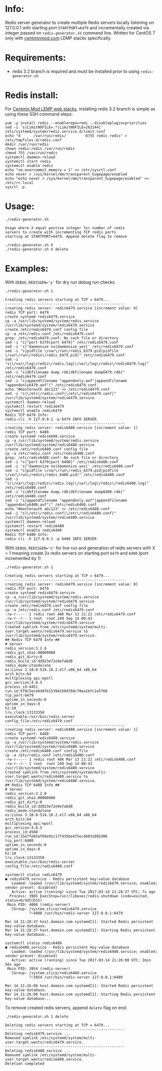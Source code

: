 Info:
=======

Redis server generator to create multiple Redis servers locally listening on 127.0.0.1 with starting port `STARTPORT=6479` and incrementally created via integer passed on `redis-generator.sh` command line. Written for CentOS 7 only with [centminmod.com](https://centminmod.com) LEMP stacks specifically.

Requirements:
=======

* redis 3.2 branch is required and must be installed prior to using `redis-generator.sh`

Redis install:
=======

For [Centmin Mod LEMP web stacks](https://centminmod.com), installing redis 3.2 branch is simple as using these SSH command steps:

    yum -y install redis --enablerepo=remi --disableplugin=priorities
    sed -i 's|LimitNOFILE=.*|LimitNOFILE=262144|' /etc/systemd/system/redis.service.d/limit.conf
    echo "d      /var/run/redis/         0755 redis redis" > /etc/tmpfiles.d/redis.conf
    mkdir /var/run/redis
    chown redis:redis /var/run/redis
    chmod 755 /var/run/redis
    systemctl daemon-reload
    systemctl start redis
    systemctl enable redis
    echo "vm.overcommit_memory = 1" >> /etc/sysctl.conf
    echo never > /sys/kernel/mm/transparent_hugepage/enabled
    echo "echo never > /sys/kernel/mm/transparent_hugepage/enabled" >> /etc/rc.local
    sysctl -p

Usage:
=======

    ./redis-generator.sh
    
    Usage where X equal postive integer for number of redis
    servers to create with incrementing TCP redis ports
    starting at STARTPORT=6479. Append delete flag to remove
    
    ./redis-generator.sh X
    ./redis-generator.sh X delete

Examples:
=======

With `DEBUG_REDISGEN='y'` for dry run debug run checks

    ./redis-generator.sh 1
    
    Creating redis servers starting at TCP = 6479...
    -------------------------------------------------------
    creating redis server: redis6479.service [increment value: 0]
    redis TCP port: 6479
    create systemd redis6479.service
    cp -a /usr/lib/systemd/system/redis.service /usr/lib/systemd/system/redis6479.service
    create /etc/redis6479.conf config file
    cp -a /etc/redis.conf /etc/redis6479.conf
    grep: /etc/redis6479.conf: No such file or directory
    sed -i "s|^port 6379|port 6479|" /etc/redis6479.conf
    sed -i 's|^daemonize no|daemonize yes|' /etc/redis6479.conf
    sed -i "s|pidfile \/var\/run\/redis_6379.pid|pidfile \/var\/run\/redis\/redis_6479.pid|" /etc/redis6479.conf
    sed -i "s|\/var\/log\/redis\/redis.log|\/var\/log\/redis\/redis6479.log|" /etc/redis6479.conf
    sed -i "s|dbfilename dump.rdb|dbfilename dump6479.rdb|" /etc/redis6479.conf
    sed -i "s|appendfilename "appendonly.aof"|appendfilename "appendonly6479.aof"|" /etc/redis6479.conf
    echo "#masterauth abc123" >> /etc/redis6479.conf
    sed -i "s|\/etc\/redis.conf|\/etc\/redis6479.conf|" /usr/lib/systemd/system/redis6479.service
    systemctl daemon-reload
    systemctl restart redis6479
    systemctl enable redis6479
    Redis TCP 6479 Info:
    redis-cli -h 127.0.0.1 -p 6479 INFO SERVER
    -------------------------------------------------------
    creating redis server: redis6480.service [increment value: 1]
    redis TCP port: 6480
    create systemd redis6480.service
    cp -a /usr/lib/systemd/system/redis.service /usr/lib/systemd/system/redis6480.service
    create /etc/redis6480.conf config file
    cp -a /etc/redis.conf /etc/redis6480.conf
    grep: /etc/redis6480.conf: No such file or directory
    sed -i "s|^port 6379|port 6480|" /etc/redis6480.conf
    sed -i 's|^daemonize no|daemonize yes|' /etc/redis6480.conf
    sed -i "s|pidfile \/var\/run\/redis_6379.pid|pidfile \/var\/run\/redis\/redis_6480.pid|" /etc/redis6480.conf
    sed -i "s|\/var\/log\/redis\/redis.log|\/var\/log\/redis\/redis6480.log|" /etc/redis6480.conf
    sed -i "s|dbfilename dump.rdb|dbfilename dump6480.rdb|" /etc/redis6480.conf
    sed -i "s|appendfilename "appendonly.aof"|appendfilename "appendonly6480.aof"|" /etc/redis6480.conf
    echo "#masterauth abc123" >> /etc/redis6480.conf
    sed -i "s|\/etc\/redis.conf|\/etc\/redis6480.conf|" /usr/lib/systemd/system/redis6480.service
    systemctl daemon-reload
    systemctl restart redis6480
    systemctl enable redis6480
    Redis TCP 6480 Info:
    redis-cli -h 127.0.0.1 -p 6480 INFO SERVER

With `DEBUG_REDISGEN='n'` for live run and generation of redis servers with X = 1 meaning create 2x redis servers on starting port `6479` and `6480` (port incremented by 1)

    ./redis-generator.sh 1
    
    Creating redis servers starting at TCP = 6479...
    -------------------------------------------------------
    creating redis server: redis6479.service [increment value: 0]
    redis TCP port: 6479
    create systemd redis6479.service
    cp -a /usr/lib/systemd/system/redis.service /usr/lib/systemd/system/redis6479.service
    create /etc/redis6479.conf config file
    cp -a /etc/redis.conf /etc/redis6479.conf
    -rw-r----- 1 redis root 46K Mar 13 21:22 /etc/redis6479.conf
    -rw-r--r-- 1 root  root 249 Sep 14 08:43 /usr/lib/systemd/system/redis6479.service
    Created symlink from /etc/systemd/system/multi-user.target.wants/redis6479.service to /usr/lib/systemd/system/redis6479.service.
    ## Redis TCP 6479 Info ##
    # Server
    redis_version:3.2.8
    redis_git_sha1:00000000
    redis_git_dirty:0
    redis_build_id:dd923e72e9efa6d8
    redis_mode:standalone
    os:Linux 3.10.0-514.10.2.el7.x86_64 x86_64
    arch_bits:64
    multiplexing_api:epoll
    gcc_version:4.8.5
    process_id:4451
    run_id:5f0c5ece6d8fb15394159d78dc70ea1bfc1e5768
    tcp_port:6479
    uptime_in_seconds:0
    uptime_in_days:0
    hz:10
    lru_clock:13133350
    executable:/usr/bin/redis-server
    config_file:/etc/redis6479.conf
    -------------------------------------------------------
    creating redis server: redis6480.service [increment value: 1]
    redis TCP port: 6480
    create systemd redis6480.service
    cp -a /usr/lib/systemd/system/redis.service /usr/lib/systemd/system/redis6480.service
    create /etc/redis6480.conf config file
    cp -a /etc/redis.conf /etc/redis6480.conf
    -rw-r----- 1 redis root 46K Mar 13 21:22 /etc/redis6480.conf
    -rw-r--r-- 1 root  root 249 Sep 14 08:43 /usr/lib/systemd/system/redis6480.service
    Created symlink from /etc/systemd/system/multi-user.target.wants/redis6480.service to /usr/lib/systemd/system/redis6480.service.
    ## Redis TCP 6480 Info ##
    # Server
    redis_version:3.2.8
    redis_git_sha1:00000000
    redis_git_dirty:0
    redis_build_id:dd923e72e9efa6d8
    redis_mode:standalone
    os:Linux 3.10.0-514.10.2.el7.x86_64 x86_64
    arch_bits:64
    multiplexing_api:epoll
    gcc_version:4.8.5
    process_id:4508
    run_id:15e7fe65af69e91c17f435be475ec46031802d06
    tcp_port:6480
    uptime_in_seconds:0
    uptime_in_days:0
    hz:10
    lru_clock:13133350
    executable:/usr/bin/redis-server
    config_file:/etc/redis6480.conf

```
systemctl status redis6479 
● redis6479.service - Redis persistent key-value database
   Loaded: loaded (/usr/lib/systemd/system/redis6479.service; enabled; vendor preset: disabled)
   Active: active (running) since Tue 2017-03-14 21:28:37 UTC; 7s ago
  Process: 3985 ExecStop=/usr/libexec/redis-shutdown (code=exited, status=0/SUCCESS)
 Main PID: 4008 (redis-server)
   CGroup: /system.slice/redis6479.service
           └─4008 /usr/bin/redis-server 127.0.0.1:6479

Mar 14 21:28:37 host.domain.com systemd[1]: Started Redis persistent key-value database.
Mar 14 21:28:37 host.domain.com systemd[1]: Starting Redis persistent key-value database...
```

```
systemctl status redis6480
● redis6480.service - Redis persistent key-value database
   Loaded: loaded (/usr/lib/systemd/system/redis6480.service; enabled; vendor preset: disabled)
   Active: active (running) since Tue 2017-03-14 21:26:08 UTC; 2min 56s ago
 Main PID: 3954 (redis-server)
   CGroup: /system.slice/redis6480.service
           └─3954 /usr/bin/redis-server 127.0.0.1:6480

Mar 14 21:26:08 host.domain.com systemd[1]: Started Redis persistent key-value database.
Mar 14 21:26:08 host.domain.com systemd[1]: Starting Redis persistent key-value database...
```

To remove created redis servers, append `delete` flag on end:

    ./redis-generator.sh 1 delete
    
    Deleting redis servers starting at TCP = 6479...
    -------------------------------------------------------
    Deleting redis6479.service ...
    Removed symlink /etc/systemd/system/multi-user.target.wants/redis6479.service.
    -------------------------------------------------------
    Deleting redis6480.service ...
    Removed symlink /etc/systemd/system/multi-user.target.wants/redis6480.service.
    Deletion completed
